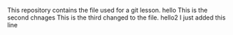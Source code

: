 This repository contains the file used for a git lesson.
hello
This is the second chnages
This is the third changed to the file.
hello2
 I just added this line
